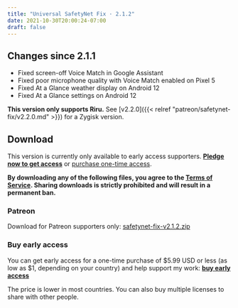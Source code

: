 ```yaml
---
title: "Universal SafetyNet Fix · 2.1.2"
date: 2021-10-30T20:00:24-07:00
draft: false
---
```


## Changes since 2.1.1

- Fixed screen-off Voice Match in Google Assistant
- Fixed poor microphone quality with Voice Match enabled on Pixel 5
- Fixed At a Glance weather display on Android 12
- Fixed At a Glance settings on Android 12

**This version only supports Riru.** See [v2.2.0]({{< relref "patreon/safetynet-fix/v2.2.0.md" >}}) for a Zygisk version.

## Download

This version is currently only available to early access supporters. **[Pledge now to get access](https://patreon.com/kdrag0n)** or [purchase one-time access](https://patreon.kdrag0n.dev/buy/exclusive/safetynet-fix-v2.1.2.zip).

**By downloading any of the following files, you agree to the [Terms of Service](https://kdrag0n.dev/terms-of-service). Sharing downloads is strictly prohibited and will result in a permanent ban.**

### Patreon

Download for Patreon supporters only: [safetynet-fix-v2.1.2.zip](https://patreon.kdrag0n.dev/exclusive/safetynet-fix-v2.1.2.zip)

### Buy early access

You can get early access for a one-time purchase of $5.99 USD or less (as low as $1, depending on your country) and help support my work: **[buy early access](https://patreon.kdrag0n.dev/buy/exclusive/safetynet-fix-v2.1.2.zip)**

The price is lower in most countries. You can also buy multiple licenses to share with other people.

